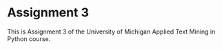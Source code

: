 # Assignment 3
This is Assignment 3 of the University of Michigan Applied Text Mining in Python course.
